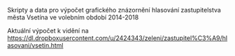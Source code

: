 Skripty a data pro výpočet grafického znázornění hlasování zastupitelstva města Vsetína ve volebním období 2014-2018


Aktuální výpočet k vidění na https://dl.dropboxusercontent.com/u/2424343/zeleni/zastupitel%C3%A9/hlasovani/vsetin.html